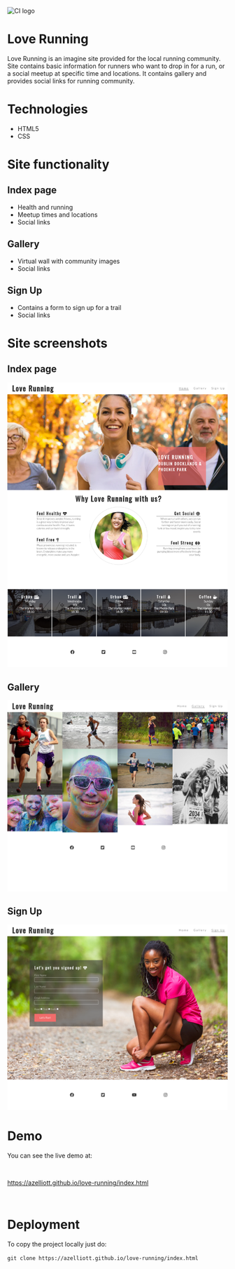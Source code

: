 ![CI logo](https://codeinstitute.s3.amazonaws.com/fullstack/ci_logo_small.png)

# Love Running
Love Running is an imagine site provided for the local running community. Site contains basic information for runners who want to drop in for a run, or a social meetup at specific time and locations. It contains gallery and provides social links for running community.

# Technologies
* HTML5
* CSS

# Site functionality

##  Index page
* Health and running 
* Meetup times and locations
* Social links

## Gallery
* Virtual wall with community images
* Social links

## Sign Up
* Contains a form to sign up for a trail
* Social links

# Site screenshots

## Index page

![ScreenShot](assets/images/screenshots/Index.png)

## Gallery

![ScreenShot](assets/images/screenshots/Gallery.png)

## Sign Up

![ScreenShot](assets/images/screenshots/Sign-up.png)

# Demo

You can see the live demo at:

</br>

https://azelliott.github.io/love-running/index.html

</br>

# Deployment

To copy the project locally just do:

`git clone https://azelliott.github.io/love-running/index.html`